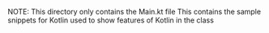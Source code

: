 NOTE: This directory only contains the Main.kt file 
This contains the sample snippets for Kotlin used to show features of Kotlin in the class 

